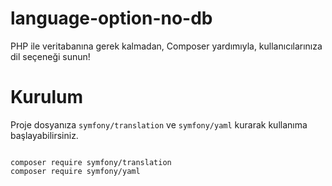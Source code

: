 # language-option-no-db
PHP ile veritabanına gerek kalmadan, Composer yardımıyla, kullanıcılarınıza dil seçeneği sunun!

# Kurulum
Proje dosyanıza <code>symfony/translation</code> ve <code>symfony/yaml</code> kurarak kullanıma başlayabilirsiniz.

<code>
composer require symfony/translation
composer require symfony/yaml
</code>
